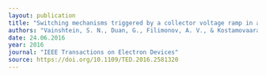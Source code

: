 ```yaml
---
layout: publication
title: "Switching mechanisms triggered by a collector voltage ramp in avalanche transistors with short-connected base and emitter"
authors: "Vainshtein, S. N., Duan, G., Filimonov, A. V., & Kostamovaara, J. T."
date: 24.06.2016
year: 2016
journal: "IEEE Transactions on Electron Devices"
source: https://doi.org/10.1109/TED.2016.2581320
---
```

